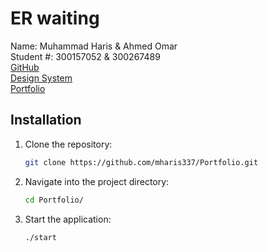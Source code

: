 # ER waiting 

Name: Muhammad Haris & Ahmed Omar\
Student #: 300157052 & 300267489\
[GitHub](https://github.com/mharis337/Portfolio) \
[Design System](/docs/design_system.md)\
[Portfolio](https://github.com/mharis337/Portfolio)

## Installation
1. Clone the repository:
    ```bash
    git clone https://github.com/mharis337/Portfolio.git
    ```
2. Navigate into the project directory:
    ```bash
    cd Portfolio/
    ```
3. Start the application:
    ```bash
    ./start
    ```
